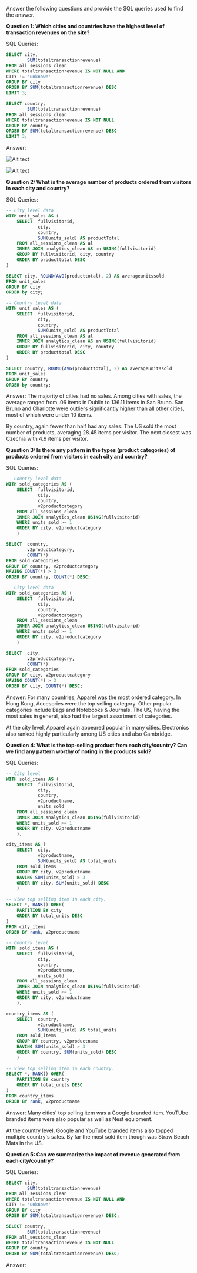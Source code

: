 Answer the following questions and provide the SQL queries used to find the answer.

    
**Question 1: Which cities and countries have the highest level of transaction revenues on the site?**


SQL Queries:
```SQL
SELECT city,
		SUM(totaltransactionrevenue)
FROM all_sessions_clean
WHERE totaltransactionrevenue IS NOT NULL AND 
CITY != 'unknown'
GROUP BY city
ORDER BY SUM(totaltransactionrevenue) DESC
LIMIT 3;

SELECT country,
		SUM(totaltransactionrevenue)
FROM all_sessions_clean
WHERE totaltransactionrevenue IS NOT NULL
GROUP BY country
ORDER BY SUM(totaltransactionrevenue) DESC
LIMIT 3;
```

Answer:

![Alt text](q1-1_cities.png)

![Alt text](q1-1_countries.png)


**Question 2: What is the average number of products ordered from visitors in each city and country?**


SQL Queries:
```SQL
-- City level data
WITH unit_sales AS (
	SELECT	fullvisitorid,
			city,
			country,
			SUM(units_sold) AS productTotal
	FROM all_sessions_clean AS al
	INNER JOIN analytics_clean AS an USING(fullvisitorid)
	GROUP BY fullvisitorid, city, country
	ORDER BY producttotal DESC
)

SELECT city, ROUND(AVG(producttotal), 2) AS averageunitssold
FROM unit_sales
GROUP BY city
ORDER by city;

-- Country level data
WITH unit_sales AS (
	SELECT	fullvisitorid,
			city,
			country,
			SUM(units_sold) AS productTotal
	FROM all_sessions_clean AS al
	INNER JOIN analytics_clean AS an USING(fullvisitorid)
	GROUP BY fullvisitorid, city, country
	ORDER BY producttotal DESC
)

SELECT country, ROUND(AVG(producttotal), 2) AS averageunitssold
FROM unit_sales
GROUP BY country
ORDER by country;
```

Answer:
The majority of cities had no sales. Among cities with sales, the average ranged from .06 items in Dublin to 136.11 items in San Bruno. San Bruno and Charlotte were outliers significantly higher than all other cities, most of which were under 10 items.

By country, again fewer than half had any sales. The US sold the most number of products, averaging 28.45 items per visitor. The next closest was Czechia with 4.9 items per visitor. 




**Question 3: Is there any pattern in the types (product categories) of products ordered from visitors in each city and country?**


SQL Queries:
```SQL
-- Country level data
WITH sold_categories AS (
	SELECT 	fullvisitorid,
			city,
			country,
			v2productcategory
	FROM all_sessions_clean
	INNER JOIN analytics_clean USING(fullvisitorid)
	WHERE units_sold >= 1
	ORDER BY city, v2productcategory
	)

SELECT 	country,
		v2productcategory,
		COUNT(*)
FROM sold_categories
GROUP BY country, v2productcategory
HAVING COUNT(*) > 3
ORDER BY country, COUNT(*) DESC;

-- City level data
WITH sold_categories AS (
	SELECT 	fullvisitorid,
			city,
			country,
			v2productcategory
	FROM all_sessions_clean
	INNER JOIN analytics_clean USING(fullvisitorid)
	WHERE units_sold >= 1
	ORDER BY city, v2productcategory
	)

SELECT 	city,
		v2productcategory,
		COUNT(*)
FROM sold_categories
GROUP BY city, v2productcategory
HAVING COUNT(*) > 3
ORDER BY city, COUNT(*) DESC;
```
Answer:
For many countries, Apparel was the most ordered category. In Hong Kong, Accesories were the top selling category. Other popular categories include Bags and Notebooks & Journals. The US, having the most sales in general, also had the largest assortment of categories.

At the city level, Apparel again appeared popular in many cities. Electronics also ranked highly particularly among US cities and also Cambridge.


**Question 4: What is the top-selling product from each city/country? Can we find any pattern worthy of noting in the products sold?**


SQL Queries:
```SQL
-- City level
WITH sold_items AS (
	SELECT 	fullvisitorid,
			city,
			country,
			v2productname,
			units_sold
	FROM all_sessions_clean
	INNER JOIN analytics_clean USING(fullvisitorid)
	WHERE units_sold >= 1
	ORDER BY city, v2productname
	),

city_items AS (
	SELECT 	city,
			v2productname,
			SUM(units_sold) AS total_units
	FROM sold_items
	GROUP BY city, v2productname
	HAVING SUM(units_sold) > 3
	ORDER BY city, SUM(units_sold) DESC
	)
	
-- View top selling item in each city.
SELECT *, RANK() OVER(
	PARTITION BY city
	ORDER BY total_units DESC
)
FROM city_items
ORDER BY rank, v2productname

-- Country level
WITH sold_items AS (
	SELECT 	fullvisitorid,
			city,
			country,
			v2productname,
			units_sold
	FROM all_sessions_clean
	INNER JOIN analytics_clean USING(fullvisitorid)
	WHERE units_sold >= 1
	ORDER BY city, v2productname
	),

country_items AS (
	SELECT 	country,
			v2productname,
			SUM(units_sold) AS total_units
	FROM sold_items
	GROUP BY country, v2productname
	HAVING SUM(units_sold) > 3
	ORDER BY country, SUM(units_sold) DESC
	)
	
-- View top selling item in each country.
SELECT *, RANK() OVER(
	PARTITION BY country
	ORDER BY total_units DESC
)
FROM country_items
ORDER BY rank, v2productname
```
Answer:
Many cities' top selling item was a Google branded item. YouTUbe branded items were also popular as well as Nest equipment.

At the country level, Google and YouTube branded items also topped multiple country's sales. By far the most sold item though was Straw Beach Mats in the US.




**Question 5: Can we summarize the impact of revenue generated from each city/country?**

SQL Queries:
```SQL
SELECT city,
		SUM(totaltransactionrevenue)
FROM all_sessions_clean
WHERE totaltransactionrevenue IS NOT NULL AND 
CITY != 'unknown'
GROUP BY city
ORDER BY SUM(totaltransactionrevenue) DESC;

SELECT country,
		SUM(totaltransactionrevenue)
FROM all_sessions_clean
WHERE totaltransactionrevenue IS NOT NULL
GROUP BY country
ORDER BY SUM(totaltransactionrevenue) DESC;
```


Answer:







